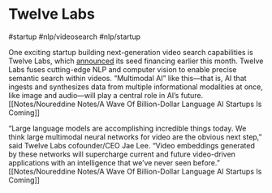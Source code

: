 # Twelve Labs
#startup 
#nlp/videosearch 
#nlp/startup 

One exciting startup building next-generation video search capabilities is Twelve Labs, which [announced](https://techcrunch.com/2022/03/16/twelve-labs-makes-searching-inside-videos-simple-and-powerful-propelled-by-5m-seed-round/ "https://techcrunch.com/2022/03/16/twelve-labs-makes-searching-inside-videos-simple-and-powerful-propelled-by-5m-seed-round/") its seed financing earlier this month. Twelve Labs fuses cutting-edge NLP and computer vision to enable precise semantic search within videos. “Multimodal AI” like this—that is, AI that ingests and synthesizes data from multiple informational modalities at once, like image and audio—will play a central role in AI’s future. [[Notes/Noureddine Notes/A Wave Of Billion-Dollar Language AI Startups Is Coming]]

“Large language models are accomplishing incredible things today. We think large multimodal neural networks for video are the obvious next step,” said Twelve Labs cofounder/CEO Jae Lee. “Video embeddings generated by these networks will supercharge current and future video-driven applications with an intelligence that we’ve never seen before.” [[Notes/Noureddine Notes/A Wave Of Billion-Dollar Language AI Startups Is Coming]]




